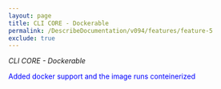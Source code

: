 ```yaml
---
layout: page
title: CLI CORE - Dockerable
permalink: /DescribeDocumentation/v094/features/feature-5
exclude: true
---
```

_CLI CORE - Dockerable_

<span style="color:blue">Added docker support and the image runs conteinerized</span>
